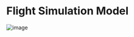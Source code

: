 # Flight Simulation Model
![image](https://github.com/llouzadas/FlightSimulation-Model/assets/102109261/d5110a26-c851-4046-b7b2-1277ebe0387f)
